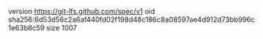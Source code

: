 version https://git-lfs.github.com/spec/v1
oid sha256:6d53d56c2a6af440fd02f198d48c186c8a08597ae4d912d73bb996c1e63b8c59
size 1007
